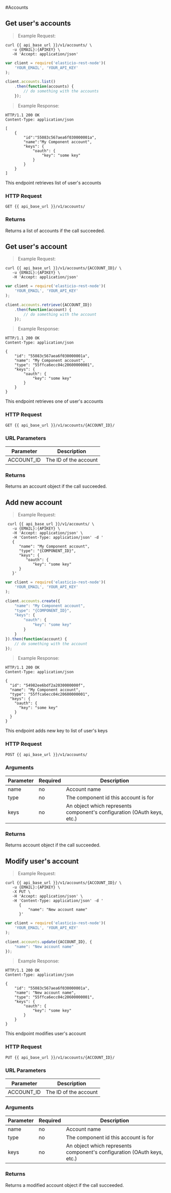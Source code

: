 #Accounts

## Get user's accounts


> Example Request:


```shell
curl {{ api_base_url }}/v1/accounts/ \
   -u {EMAIL}:{APIKEY} \
   -H 'Accept: application/json'
```

```javascript
var client = require('elasticio-rest-node')(
    'YOUR_EMAIL', 'YOUR_API_KEY'
);

client.accounts.list()
    .then(function(accounts) {
        // do something with the accounts
    });
```

> Example Response:

```http
HTTP/1.1 200 OK
Content-Type: application/json

[
    {
        "id":"55083c567aea6f030000001a",
        "name":"My Component account",
        "keys": {
            "oauth": {
                "key": "some key"
            }
        }
    }
]
```

This endpoint retrieves list of user's accounts

### HTTP Request

`GET {{ api_base_url }}/v1/accounts/`


### Returns

Returns a list of accounts if the call succeeded.


## Get user's account


> Example Request:


```shell
curl {{ api_base_url }}/v1/accounts/{ACCOUNT_ID}/ \
   -u {EMAIL}:{APIKEY} \
   -H 'Accept: application/json'
```

```javascript
var client = require('elasticio-rest-node')(
    'YOUR_EMAIL', 'YOUR_API_KEY'
);

client.accounts.retrieve({ACCOUNT_ID})
    .then(function(account) {
        // do something with the account
    });
```

> Example Response:

```http
HTTP/1.1 200 OK
Content-Type: application/json

{
    "id": "55083c567aea6f030000001a",
    "name": "My Component account",
    "type": "55ffca6ecc04c20600000001",
    "keys": {
        "oauth": {
            "key": "some key"
        }
    }
}
```

This endpoint retrieves one of user's accounts

### HTTP Request

`GET {{ api_base_url }}/v1/accounts/{ACCOUNT_ID}/`

### URL Parameters

Parameter  | Description
---------- | -----------
ACCOUNT_ID | The ID of the account

### Returns

Returns an account object if the call succeeded.

## Add new account


> Example Request:


```shell
 curl {{ api_base_url }}/v1/accounts/ \
   -u {EMAIL}:{APIKEY} \
   -H 'Accept: application/json' \
   -H 'Content-Type: application/json' -d '
   {
      "name": "My Component account",
      "type": "{COMPONENT_ID}",
      "keys": {
         "oauth": {
            "key": "some key"
      }
   }'
```

```javascript
var client = require('elasticio-rest-node')(
    'YOUR_EMAIL', 'YOUR_API_KEY'
);

client.accounts.create({
    "name": "My Component account",
    "type": "{COMPONENT_ID}",
    "keys": {
        "oauth": {
            "key": "some key"
        }
    }
}).then(function(account) {
    // do something with the account
});
```

> Example Response:

```http
HTTP/1.1 200 OK
Content-Type: application/json

{
  "id": "54982ee6bdf2a2030000000f",
  "name": "My Component account",
  "type": "55ffca6ecc04c20600000001",
  "keys": {
    "oauth": {
      "key": "some key"
    }
  }
}
```

This endpoint adds new key to list of user's keys

### HTTP Request

`POST {{ api_base_url }}/v1/accounts/`


### Arguments

Parameter | Required | Description
--------- | ----------- | -----------
name | no | Account name
type | no | The component id this account is for
keys | no | An object which represents component's configuration (OAuth keys, etc.)


### Returns

Returns account object if the call succeeded.



## Modify user's account


> Example Request:


```shell
curl {{ api_base_url }}/v1/accounts/{ACCOUNT_ID}/ \
   -u {EMAIL}:{APIKEY} \
   -X PUT \
   -H 'Accept: application/json' \
   -H 'Content-Type: application/json' -d '
      {
          "name": "New account name"
      }'
```


```javascript
var client = require('elasticio-rest-node')(
    'YOUR_EMAIL', 'YOUR_API_KEY'
);

client.accounts.update({ACCOUNT_ID}, {
    "name": "New account name"
});
```

> Example Response:

```http
HTTP/1.1 200 OK
Content-Type: application/json

{
    "id": "55083c567aea6f030000001a",
    "name": "New account name",
    "type": "55ffca6ecc04c20600000001",
    "keys": {
        "oauth": {
            "key": "some key"
        }
    }
}
```

This endpoint modifies user's account

### HTTP Request

`PUT {{ api_base_url }}/v1/accounts/{ACCOUNT_ID}/`

### URL Parameters

Parameter  | Description
---------- | -----------
ACCOUNT_ID | The ID of the account

### Arguments

Parameter | Required | Description
--------- | ----------- | -----------
name | no | Account name
type | no | The component id this account is for
keys | no | An object which represents component's configuration (OAuth keys, etc.)

### Returns

Returns a modified account object if the call succeeded.
